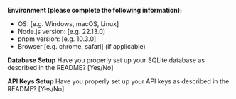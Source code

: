 **Environment (please complete the following information):**

- OS: [e.g. Windows, macOS, Linux]
- Node.js version: [e.g. 22.13.0]
- pnpm version: [e.g. 10.3.0]
- Browser [e.g. chrome, safari] (if applicable)

**Database Setup**
Have you properly set up your SQLite database as described in the README? [Yes/No]

**API Keys Setup**
Have you properly set up your API keys as described in the README? [Yes/No]

